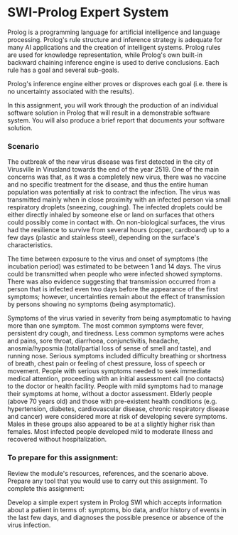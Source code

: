 # SWI-Prolog Expert System

Prolog is a programming language for artificial intelligence and language processing. Prolog's rule structure and inference strategy is adequate for many AI applications and the creation of intelligent systems. Prolog rules are used for knowledge representation, while Prolog's own built-in backward chaining inference engine is used to derive conclusions. Each rule has a goal and several sub-goals.

Prolog's inference engine either proves or disproves each goal (i.e. there is no uncertainty associated with the results).

In this assignment, you will work through the production of an individual software solution in Prolog that will result in a demonstrable software system. You will also produce a brief report that documents your software solution.

### Scenario

The outbreak of the new virus disease was first detected in the city of Virusville in Virusland towards the end of the year 2519. One of the main concerns was that, as it was a completely new virus, there was no vaccine and no specific treatment for the disease, and thus the entire human population was potentially at risk to contract the infection. The virus was transmitted mainly when in close proximity with an infected person via small respiratory droplets (sneezing, coughing). The infected droplets could be either directly inhaled by someone else or land on surfaces that others could possibly come in contact with. On non-biological surfaces, the virus had the resilience to survive from several hours (copper, cardboard) up to a few days (plastic and stainless steel), depending on the surface's characteristics.

The time between exposure to the virus and onset of symptoms (the incubation period) was estimated to be between 1 and 14 days. The virus could be transmitted when people who were infected showed symptoms. There was also evidence suggesting that transmission occurred from a person that is infected even two days before the appearance of the first symptoms; however, uncertainties remain about the effect of transmission by persons showing no symptoms (being asymptomatic).

Symptoms of the virus varied in severity from being asymptomatic to having more than one symptom. The most common symptoms were fever, persistent dry cough, and tiredness. Less common symptoms were aches and pains, sore throat, diarrhoea, conjunctivitis, headache, anosmia/hyposmia (total/partial loss of sense of smell and taste), and running nose. Serious symptoms included difficulty breathing or shortness of breath, chest pain or feeling of chest pressure, loss of speech or movement. People with serious symptoms needed to seek immediate medical attention, proceeding with an initial assessment call (no contacts) to the doctor or health facility. People with mild symptoms had to manage their symptoms at home, without a doctor assessment. Elderly people (above 70 years old) and those with pre-existent health conditions (e.g. hypertension, diabetes, cardiovascular disease, chronic respiratory disease and cancer) were considered more at risk of developing severe symptoms. Males in these groups also appeared to be at a slightly higher risk than females. Most infected people developed mild to moderate illness and recovered without hospitalization.

### To prepare for this assignment:

Review the module's resources, references, and the scenario above.
Prepare any tool that you would use to carry out this assignment.
To complete this assignment:

Develop a simple expert system in Prolog SWI which accepts information about a patient in terms of: symptoms, bio data, and/or history of events in the last few days, and diagnoses the possible presence or absence of the virus infection.

